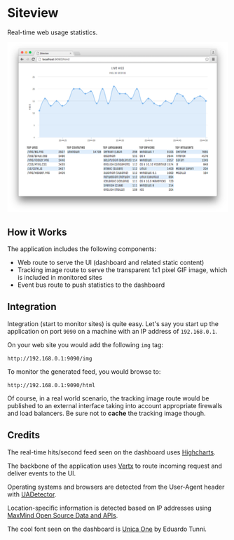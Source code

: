 # Siteview
Real-time web usage statistics.

![ScreenShot](/screenshots/ss-1.png)

## How it Works

The application includes the following components:

* Web route to serve the UI (dashboard and related static content)
* Tracking image route to serve the transparent 1x1 pixel GIF image, which is included in monitored sites
* Event bus route to push statistics to the dashboard

## Integration

Integration (start to monitor sites) is quite easy. Let's say you start up the application on port `9090` on a machine with an IP address of `192.168.0.1`.

On your web site you would add the following `img` tag:

```
http://192.168.0.1:9090/img
```

To monitor the generated feed, you would browse to:

```
http://192.168.0.1:9090/html
```

Of course, in a real world scenario, the tracking image route would be published to an external interface taking into account appropriate firewalls and load balancers. Be sure not to **cache** the tracking image though.

## Credits

The real-time hits/second feed seen on the dashboard uses [Highcharts](http://www.highcharts.com).

The backbone of the application uses [Vertx](http://vertx.io) to route incoming request and deliver events to the UI.

Operating systems and browsers are detected from the User-Agent header with [UADetector](http://uadetector.sourceforge.net).

Location-specific information is detected based on IP addresses using [MaxMind Open Source Data and APIs](https://www.maxmind.com/en/open-source-data-and-api-for-ip-geolocation).

The cool font seen on the dashboard is [Unica One](https://www.google.com/fonts/specimen/Unica+One) by Eduardo Tunni.